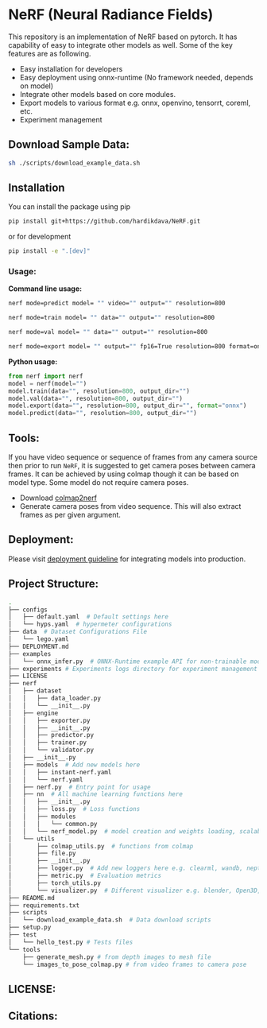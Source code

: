# NeRF (Neural Radiance Fields)

This repository is an implementation of NeRF based on pytorch. It has capability of easy to integrate other models as well.  Some of the key features are as following.

 - Easy installation for developers 
 - Easy deployment using onnx-runtime (No framework needed, depends on model) 
 - Integrate other models based on core modules.
 - Export models to various format e.g. onnx, openvino, tensorrt,
   coreml, etc.
 - Experiment management


## Download Sample Data:

```bash
sh ./scripts/download_example_data.sh
```

## Installation

You can install the package using pip

```bash
pip install git+https://github.com/hardikdava/NeRF.git
```

or for development

```bash
pip install -e ".[dev]"
```


### Usage:

**Command line usage:**
```bash
nerf mode=predict model= "" video="" output="" resolution=800

nerf mode=train model= "" data="" output="" resolution=800

nerf mode=val model= "" data="" output="" resolution=800

nerf mode=export model= "" output="" fp16=True resolution=800 format=onnx
```

**Python usage:**
```python
from nerf import nerf
model = nerf(model="")
model.train(data="", resolution=800, output_dir="")
model.val(data="", resolution=800, output_dir="")
model.export(data="", resolution=800, output_dir="", format="onnx")
model.predict(data="", resolution=800, output_dir="")
```

## Tools:

If you have video sequence or sequence of frames from any camera source then prior to run `NeRF`, it is suggested to get camera poses between camera frames. It can be achieved by using colmap though it can be based on model type. Some model do not require camera poses.

- Download [colmap2nerf](https://github.com/NVlabs/instant-ngp/blob/master/scripts/colmap2nerf.py)
- Generate camera poses from video sequence. This will also extract frames as per given argument.



## Deployment:

Please visit [deployment guideline](https://github.com/hardikdava/NeRF-Exp/blob/main/DEPLOYMENT.md) for integrating models into production.


## Project Structure:

```bash
.
├── configs
│   ├── default.yaml  # Default settings here
│   └── hyps.yaml  # hypermeter configurations
├── data  # Dataset Configurations File
│   └── lego.yaml
├── DEPLOYMENT.md
├── examples
│   └── onnx_infer.py  # ONNX-Runtime example API for non-trainable models
├── experiments # Experiments logs directory for experiment management
├── LICENSE
├── nerf
│   ├── dataset 
│   │   ├── data_loader.py
│   │   └── __init__.py
│   ├── engine  
│   │   ├── exporter.py
│   │   ├── __init__.py
│   │   ├── predictor.py
│   │   ├── trainer.py
│   │   └── validator.py
│   ├── __init__.py
│   ├── models  # Add new models here
│   │   ├── instant-nerf.yaml
│   │   └── nerf.yaml
│   ├── nerf.py  # Entry point for usage
│   ├── nn  # All machine learning functions here
│   │   ├── __init__.py
│   │   ├── loss.py  # Loss functions 
│   │   ├── modules
│   │   │   └── common.py  
│   │   └── nerf_model.py  # model creation and weights loading, scalable for quantization
│   └── utils
│       ├── colmap_utils.py  # functions from colmap
│       ├── file.py
│       ├── __init__.py
│       ├── logger.py  # Add new loggers here e.g. clearml, wandb, neptune, etc
│       ├── metric.py  # Evaluation metrics
│       ├── torch_utils.py 
│       └── visualizer.py  # Different visualizer e.g. blender, Open3D, Opencv etc
├── README.md
├── requirements.txt   
├── scripts
│   └── download_example_data.sh  # Data download scripts
├── setup.py 
├── test
│   └── hello_test.py # Tests files
└── tools
    ├── generate_mesh.py # from depth images to mesh file
    └── images_to_pose_colmap.py # from video frames to camera pose
```

## LICENSE:

## Citations:
